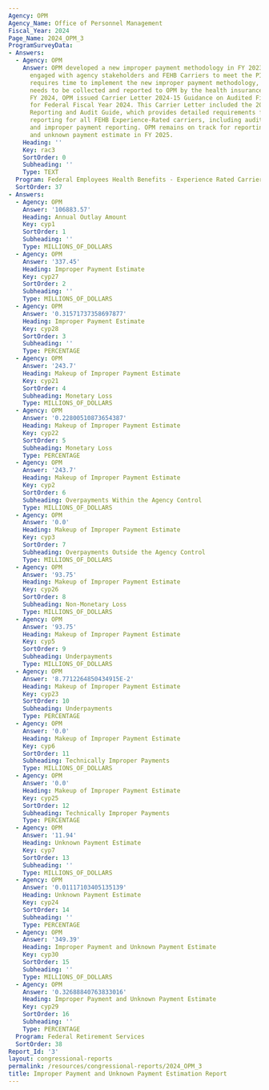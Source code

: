 ```yaml
---
Agency: OPM
Agency_Name: Office of Personnel Management
Fiscal_Year: 2024
Page_Name: 2024_OPM_3
ProgramSurveyData:
- Answers:
  - Agency: OPM
    Answer: OPM developed a new improper payment methodology in FY 2023 and actively
      engaged with agency stakeholders and FEHB Carriers to meet the PIIA requirements.  OPM
      requires time to implement the new improper payment methodology, as the data
      needs to be collected and reported to OPM by the health insurance carriers.  In
      FY 2024, OPM issued Carrier Letter 2024-15 Guidance on Audited Financial Statements
      for Federal Fiscal Year 2024. This Carrier Letter included the 2024 FEHBP Financial
      Reporting and Audit Guide, which provides detailed requirements for the financial
      reporting for all FEHB Experience-Rated carriers, including audit requirements
      and improper payment reporting. OPM remains on track for reporting the improper
      and unknown payment estimate in FY 2025.
    Heading: ''
    Key: rac3
    SortOrder: 0
    Subheading: ''
    Type: TEXT
  Program: Federal Employees Health Benefits - Experience Rated Carriers
  SortOrder: 37
- Answers:
  - Agency: OPM
    Answer: '106883.57'
    Heading: Annual Outlay Amount
    Key: cyp1
    SortOrder: 1
    Subheading: ''
    Type: MILLIONS_OF_DOLLARS
  - Agency: OPM
    Answer: '337.45'
    Heading: Improper Payment Estimate
    Key: cyp27
    SortOrder: 2
    Subheading: ''
    Type: MILLIONS_OF_DOLLARS
  - Agency: OPM
    Answer: '0.31571737358697877'
    Heading: Improper Payment Estimate
    Key: cyp28
    SortOrder: 3
    Subheading: ''
    Type: PERCENTAGE
  - Agency: OPM
    Answer: '243.7'
    Heading: Makeup of Improper Payment Estimate
    Key: cyp21
    SortOrder: 4
    Subheading: Monetary Loss
    Type: MILLIONS_OF_DOLLARS
  - Agency: OPM
    Answer: '0.22800510873654387'
    Heading: Makeup of Improper Payment Estimate
    Key: cyp22
    SortOrder: 5
    Subheading: Monetary Loss
    Type: PERCENTAGE
  - Agency: OPM
    Answer: '243.7'
    Heading: Makeup of Improper Payment Estimate
    Key: cyp2
    SortOrder: 6
    Subheading: Overpayments Within the Agency Control
    Type: MILLIONS_OF_DOLLARS
  - Agency: OPM
    Answer: '0.0'
    Heading: Makeup of Improper Payment Estimate
    Key: cyp3
    SortOrder: 7
    Subheading: Overpayments Outside the Agency Control
    Type: MILLIONS_OF_DOLLARS
  - Agency: OPM
    Answer: '93.75'
    Heading: Makeup of Improper Payment Estimate
    Key: cyp26
    SortOrder: 8
    Subheading: Non-Monetary Loss
    Type: MILLIONS_OF_DOLLARS
  - Agency: OPM
    Answer: '93.75'
    Heading: Makeup of Improper Payment Estimate
    Key: cyp5
    SortOrder: 9
    Subheading: Underpayments
    Type: MILLIONS_OF_DOLLARS
  - Agency: OPM
    Answer: '8.7712264850434915E-2'
    Heading: Makeup of Improper Payment Estimate
    Key: cyp23
    SortOrder: 10
    Subheading: Underpayments
    Type: PERCENTAGE
  - Agency: OPM
    Answer: '0.0'
    Heading: Makeup of Improper Payment Estimate
    Key: cyp6
    SortOrder: 11
    Subheading: Technically Improper Payments
    Type: MILLIONS_OF_DOLLARS
  - Agency: OPM
    Answer: '0.0'
    Heading: Makeup of Improper Payment Estimate
    Key: cyp25
    SortOrder: 12
    Subheading: Technically Improper Payments
    Type: PERCENTAGE
  - Agency: OPM
    Answer: '11.94'
    Heading: Unknown Payment Estimate
    Key: cyp7
    SortOrder: 13
    Subheading: ''
    Type: MILLIONS_OF_DOLLARS
  - Agency: OPM
    Answer: '0.01117103405135139'
    Heading: Unknown Payment Estimate
    Key: cyp24
    SortOrder: 14
    Subheading: ''
    Type: PERCENTAGE
  - Agency: OPM
    Answer: '349.39'
    Heading: Improper Payment and Unknown Payment Estimate
    Key: cyp30
    SortOrder: 15
    Subheading: ''
    Type: MILLIONS_OF_DOLLARS
  - Agency: OPM
    Answer: '0.32688840763833016'
    Heading: Improper Payment and Unknown Payment Estimate
    Key: cyp29
    SortOrder: 16
    Subheading: ''
    Type: PERCENTAGE
  Program: Federal Retirement Services
  SortOrder: 38
Report_Id: '3'
layout: congressional-reports
permalink: /resources/congressional-reports/2024_OPM_3
title: Improper Payment and Unknown Payment Estimation Report
---
```

